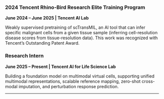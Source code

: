 ### **2024 Tencent Rhino-Bird Research Elite Training Program**  
**June 2024 – June 2025 | Tencent AI Lab**  

Weakly supervised pretraining of scTransMIL, an AI tool that can infer specific malignant cells from a given tissue sample (inferring cell-resolution disease scores from tissue-resolution data). This work was recognized with Tencent’s Outstanding Patent Award.

### **Research Intern**  
**June 2025 – Present | Tencent AI for Life Science Lab**  

Building a foundation model on multimodal virtual cells, supporting unified multimodal representations, scalable reference mapping, zero-shot cross-modal imputation, and perturbation response prediction.

---
